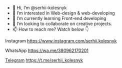 - 👋 Hi, I’m @serhii-kolesnyk
- 👀 I’m interested in Web-design & web-developing
- 🌱 I’m currently learning Front-end developing
- 💞️ I’m looking to collaborate on creative projects.
- 📫 How to reach me? Watch below 👇 

Instagram
https://www.instagram.com/serhii.kolesnyk

WhatsApp
https://wa.me/380962170201

<a href="https://t.me/serhii_kolesnyk">Telegram</a>
https://t.me/serhii_kolesnyk

<!---
serhii-kolesnyk/serhii-kolesnyk is a ✨ special ✨ repository because its `README.md` (this file) appears on your GitHub profile.
You can click the Preview link to take a look at your changes.
--->

